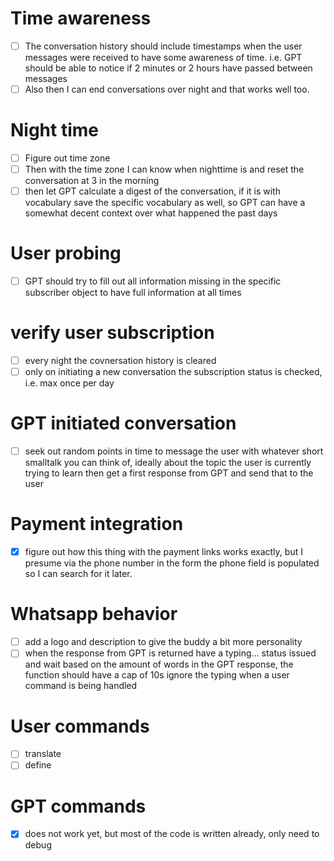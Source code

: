 
# Time awareness

- [ ] The conversation history should include timestamps when the user messages were received to have some awareness of time. i.e. GPT should be able to notice if 2 minutes or 2 hours have passed between messages
- [ ] Also then I can end conversations over night and that works well too.

# Night time

- [ ] Figure out time zone
- [ ] Then with the time zone I can know when nighttime is and reset the conversation at 3 in the morning
- [ ] then let GPT calculate a digest of the conversation, if it is with vocabulary save the specific vocabulary as well, so GPT can have a somewhat decent context over what happened the past days

# User probing

- [ ] GPT should try to fill out all information missing in the specific subscriber object to have full information at all times

# verify user subscription

- [ ] every night the covnersation history is cleared
- [ ] only on initiating a new conversation the subscription status is checked, i.e. max once per day

# GPT initiated conversation

- [ ] seek out random points in time to message the user with whatever short smalltalk you can think of, ideally about the topic the user is currently trying to learn then get a first response from GPT and send that to the user

# Payment integration

- [x] figure out how this thing with the payment links works exactly, but I presume via the phone number in the form the phone field is populated so I can search for it later.

# Whatsapp behavior

- [ ] add a logo and description to give the buddy a bit more personality
- [ ] when the response from GPT is returned have a typing... status issued and wait based on the amount of words in the GPT response, the function should have a cap of 10s
ignore the typing when a user command is being handled

# User commands

- [ ] translate
- [ ] define

# GPT commands

- [x] does not work yet, but most of the code is written already, only need to debug



